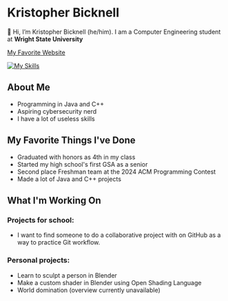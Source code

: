 # Kristopher Bicknell

👋 Hi, I’m Kristopher Bicknell (he/him). I am a Computer Engineering student at **Wright State University**

[My Favorite Website](https://www.coolmathgames.com/)

[![My Skills](https://skillicons.dev/icons?i=java,blender,cpp)](https://skillicons.dev)

## About Me

- Programming in Java and C++
- Aspiring cybersecurity nerd
- I have a lot of useless skills

## My Favorite Things I've Done

- Graduated with honors as 4th in my class
- Started my high school's first GSA as a senior
- Second place Freshman team at the 2024 ACM Programming Contest
- Made a lot of Java and C++ projects

## What I'm Working On

### Projects for school:

- I want to find someone to do a collaborative project with on GitHub as a way to practice Git workflow.

### Personal projects:

- Learn to sculpt a person in Blender
- Make a custom shader in Blender using Open Shading Language
- World domination (overview currently unavailable)
